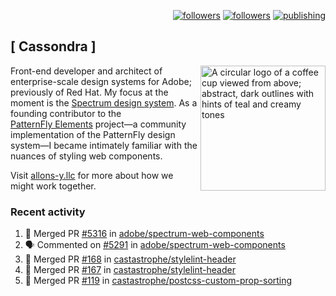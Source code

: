 <p align="right"><a rel="me" href="https://front-end.social/@castastrophe">
    <img alt="followers" title="Follow me on Mastodon" src="https://img.shields.io/mastodon/follow/109297102751309835?domain=https%3A%2F%2Ffront-end.social&label=Follow&logo=mastodon&logoColor=white&style=for-the-badge&labelColor=008080&color=006969"/></a>
  <a href="https://codepen.io/castastrophe/">
    <img alt="followers" title="Follow me on CodePen" src="https://img.shields.io/badge/23-1?color=640464&labelColor=7c007c&style=for-the-badge&logo=codepen&label=Follow"/></a>
<a href="https://castastrophe.medium.com/">
    <img alt="publishing" title="View articles on Medium" src="https://img.shields.io/badge/107-1?color=666&labelColor=444&label=subscribe&logo=medium&logoColor=white&style=for-the-badge"/></a>
</p>

## [&nbsp;Cassondra&nbsp;]

<img align="right" src="https://github-production-user-asset-6210df.s3.amazonaws.com/1840295/253016758-ba468774-1cd3-42c2-8f43-947b5eeb5edf.png" height="200" alt="A circular logo of a coffee cup viewed from above; abstract, dark outlines with hints of teal and creamy tones">

Front-end developer and architect of enterprise-scale design systems for Adobe; previously of Red Hat. My focus at the moment is the [Spectrum design system](https://github.com/adobe/spectrum-css). As a founding contributor to the [PatternFly&nbsp;Elements](https://github.com/patternfly/patternfly-elements) project&mdash;a community implementation of the PatternFly design system&mdash;I became intimately familiar with the nuances of styling web components.

Visit [allons-y.llc](http://allons-y.llc/) for more about how we might work together.

### Recent activity

<!--START_SECTION:activity-->
1. 🎉 Merged PR [#5316](https://github.com/adobe/spectrum-web-components/pull/5316) in [adobe/spectrum-web-components](https://github.com/adobe/spectrum-web-components)
2. 🗣 Commented on [#5291](https://github.com/adobe/spectrum-web-components/pull/5291#issuecomment-2773203791) in [adobe/spectrum-web-components](https://github.com/adobe/spectrum-web-components)
3. 🎉 Merged PR [#168](https://github.com/castastrophe/stylelint-header/pull/168) in [castastrophe/stylelint-header](https://github.com/castastrophe/stylelint-header)
4. 🎉 Merged PR [#167](https://github.com/castastrophe/stylelint-header/pull/167) in [castastrophe/stylelint-header](https://github.com/castastrophe/stylelint-header)
5. 🎉 Merged PR [#119](https://github.com/castastrophe/postcss-custom-prop-sorting/pull/119) in [castastrophe/postcss-custom-prop-sorting](https://github.com/castastrophe/postcss-custom-prop-sorting)
<!--END_SECTION:activity-->
